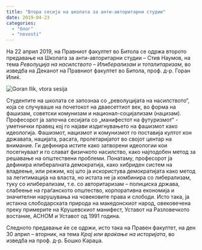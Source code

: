 ```yaml
---
title: "Втора сесија на школата за анти-авторитарни студии"
date: 2019-04-23
categories: 
  - "блог"
  - "novosti"
---
```


На 22 април 2019, на Правниот факултет во Битола се одржа второто предавање на Школата за анти-авторитарни студии – Стив Наумов, на тема _Револуција на насилството – Илиберализам и тоталитаризам_, во изведба на Деканот на Правниот факултет во Битола, проф. д-р. Горан Илиќ.

![Goran Ilik, vtora sesija](http://libertaniabackup.local/wp-content/uploads/2019/04/goranilik2-1024x683.jpg)

Студентите на школата се запознаа со „револуцијата на насилството“, која се случуваше на почетокот на дваесеттиот век, во форма на фашизам, советски комунизам и национал-социјализам (нацизам). Професорот ја започна сесијата со „манифестот на футуризмот“ - уметнички правец кој го најави издигнувањето на фашизмот како идеологија. Фашизмот, нацизмот и комунизмот го поставија култот кон државата, нацијата, расата, пролетаријатот во својот центар на внимание. Ги дефинира истите како затворени идеологии кои посегнуваат и го слават физичкото насилство, како најподобен метод за решавање на општествени проблеми. Понатаму, професорот ја дефинира илибералната демократија, како хибриден систем на владеење, или режим, кој што ја искористува демократијата како метод за легитимација на власта, но истата не ја комбинира со либерализам, туку со илиберализам, т.е. со авторитаризам – полициска држава, слабеење на граѓанското општество, корпоративна економија и значителни нарушувања на човековите права и слободи. Исто така, ја истакна слободарската природа на македонскиот народ, овековечена преку примерите на Крушевскиот манифест, Уставот на Разловечкото востание, АСНОМ и Уставот од 1991 година.

Следното предавање ќе се одржи, исто така на Правен факултет, на ден 30 април – вторник, на тема _Крај или враќање на историјата_, во изведба на проф. д-р. Бошко Караџа.
